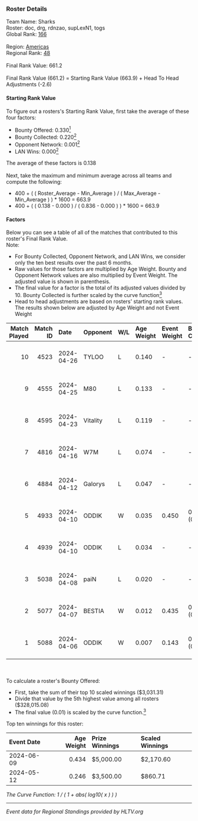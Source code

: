 ### Roster Details<br />
Team Name: Sharks<br />
Roster: doc, drg, rdnzao, supLexN1, togs<br />
Global Rank: [166](../../standings_global_2024_10_02.md)<br />
<br />
Region: [Americas]( ../../standings_americas_2024_10_02.md)<br />
Regional Rank: [48]( ../../standings_americas_2024_10_02.md)<br />
<br />
Final Rank Value:  661.2<br />
<br />
Final Rank Value (661.2) = Starting Rank Value (663.9) + Head To Head Adjustments (-2.6)<br />

#### Starting Rank Value<br />
To figure out a rosters's Starting Rank Value, first take the average of these four factors:<br />
- Bounty Offered: 0.330[<sup>1</sup>](#table2)
- Bounty Collected: 0.220[<sup>2</sup>](#table1)
- Opponent Network: 0.001[<sup>2</sup>](#table1)
- LAN Wins: 0.000[<sup>2</sup>](#table1)

The average of these factors is 0.138<br />
<br />
Next, take the maximum and minimum average across all teams and compute the following:<br />
- 400 + ( ( Roster_Average - Min_Average ) / ( Max_Average - Min_Average ) ) * 1600 = 663.9
- 400 + ( ( 0.138 - 0.000 ) / ( 0.836 - 0.000 ) ) * 1600 = 663.9


#### Factors<br />
Below you can see a table of all of the matches that contributed to this roster's Final Rank Value.<br />
Note:<br />

- For Bounty Collected, Opponent Network, and LAN Wins, we consider only the ten best results over the past 6 months.
- Raw values for those factors are multiplied by Age Weight. Bounty and Opponent Network values are also multiplied by Event Weight. The adjusted value is shown in parenthesis.
- The final value for a factor is the total of its adjusted values divided by 10. Bounty Collected is further scaled by the curve function[<sup>3</sup>](#curveFunction)
- Head to head adjustments are based on rosters' starting rank values. The results shown below are adjusted by Age Weight and not Event Weight
<span id="table1"></span><br />


| Match Played | Match ID | Date       | Opponent | W/L | Age Weight | Event Weight | Bounty Collected | Opponent Network | LAN Wins  | H2H Adj. | Roster                            |
| -: | -: | :- | :- | :- | :- | :- | :- | :- | :- | -: | :- |
|           10 |     4523 | 2024-04-26 | TYLOO    | L   | 0.140      | -            | -                | -                | -         |    -2.23 | doc, drg, rdnzao, supLexN1, togs  |
|            9 |     4555 | 2024-04-25 | M80      | L   | 0.133      | -            | -                | -                | -         |    -0.13 | doc, drg, rdnzao, supLexN1, togs  |
|            8 |     4595 | 2024-04-23 | Vitality | L   | 0.119      | -            | -                | -                | -         |    -0.00 | doc, drg, rdnzao, supLexN1, togs  |
|            7 |     4816 | 2024-04-16 | W7M      | L   | 0.074      | -            | -                | -                | -         |    -0.93 | doc, drg, rdnzao, supLexN1, togs  |
|            6 |     4884 | 2024-04-12 | Galorys  | L   | 0.047      | -            | -                | -                | -         |    -0.73 | doc, drg, rdnzao, supLexN1, togs  |
|            5 |     4933 | 2024-04-10 | ODDIK    | W   | 0.035      | 0.450        | 0.150 (0.002)    | 0.661 (0.010)    | 0 (0.000) |     0.99 | doc, drg, lukiz, rdnzao, supLexN1 |
|            4 |     4939 | 2024-04-10 | ODDIK    | L   | 0.034      | -            | -                | -                | -         |    -0.10 | doc, drg, lukiz, rdnzao, supLexN1 |
|            3 |     5038 | 2024-04-08 | paiN     | L   | 0.020      | -            | -                | -                | -         |    -0.00 | doc, drg, rdnzao, supLexN1, togs  |
|            2 |     5077 | 2024-04-07 | BESTIA   | W   | 0.012      | 0.435        | 0.080 (0.000)    | 0.763 (0.004)    | 0 (0.000) |     0.31 | doc, drg, rdnzao, supLexN1, togs  |
|            1 |     5088 | 2024-04-06 | ODDIK    | W   | 0.007      | 0.143        | 0.150 (0.000)    | 0.661 (0.001)    | 0 (0.000) |     0.19 | doc, drg, gafolo, supLexN1, togs  |

<br />
<span id="table2"></span><br />
To calculate a roster's Bounty Offered:<br />

- First, take the sum of their top 10 scaled winnings ($3,031.31)
- Divide that value by the 5th highest value among all rosters ($328,015.08)
- The final value (0.01) is scaled by the curve function.[<sup>3</sup>](#curveFunction)

Top ten winnings for this roster:<br />

| Event Date | Age Weight | Prize Winnings | Scaled Winnings |
| :- | -: | :- | :- |
| 2024-06-09 |      0.434 | $5,000.00      | $2,170.60       |
| 2024-05-12 |      0.246 | $3,500.00      | $860.71         |


<span id="curveFunction"></span>_The Curve Function: 1 / ( 1 + abs( log10( x ) ) )_<br />

---
_Event data for Regional Standings provided by HLTV.org_<br />
